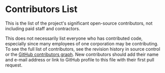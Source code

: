 # Contributors List

This is the list of the project's significant open-source contributors, not
including paid staff and contractors.

This does not necessarily list everyone who has contributed code, especially
since many employees of one corporation may be contributing. To see the full
list of contributors, see the revision history in source control or the [GitHub
contributors
graph](https://github.com/Ed-Fi-Alliance-OSS/Ed-Fi-Kafka-Connect/network/dependencies).
New contributors should add their name and e-mail address or link to GitHub
profile to this file with their first pull request.

